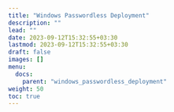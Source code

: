 ```yaml
---
title: "Windows Passwordless Deployment"
description: ""
lead: ""
date: 2023-09-12T15:32:55+03:30
lastmod: 2023-09-12T15:32:55+03:30
draft: false
images: []
menu:
  docs:
    parent: "windows_passwordless_deployment"
weight: 50
toc: true
---
```



